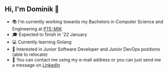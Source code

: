 ## Hi, I'm Dominik 👋
- 📚 I'm currently working towards my Bachelors in Computer Science and Engineering at [PTE-MIK](https://english.mik.pte.hu/)
- 🎓 Expected to finish in '22 January
- 💻 Currently learning Golang
- 💼 Interested in Junior Software Developer and Junior DevOps positions (able to relocate)
- 🔎 You can contact me using my e-mail address or you can just send me a message on [LinkedIn](https://www.linkedin.com/in/dtaskai/)
